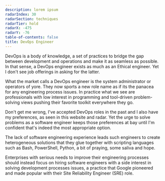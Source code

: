 ```yaml
---
description: lorem ipsum
radarIndex: 30
radarSection: techniques
radarTier: hold
radarX: -475
radarY: -76
table-of-contents: false
title: DevOps Engineer
---
```


DevOps is a body of knowledge, a set of practices to bridge the gap between
development and operations and make it as seamless as possible. In that sense,
a DevOps engineer exists as much as an Ethical engineer. Yet I don't see job
offerings in asking for the latter.

What the market calls a DevOps engineer is the system administrator or operators
of yore. They now sports a new role name as if its the panacea for any
engineering process issues. In practice what we see are professionals with low
interest in programming and tool-driven problem-solving views pushing their
favorite toolkit everywhere they go.

Don't get me wrong, I've accepted DevOps roles in the past and I also have my
preferences, as seen in this website and radar. Yet the urge to solve problems
as a software engineer keeps those preferences at bay until I'm confident that's
indeed the most appropriate option.

The lack of software engineering experience leads such engineers to create
heterogeneous solutions that they glue together with scripting languages such
as Bash, PowerShell, Python, a bit of praying, some saliva and hope.

Enterprises with serious needs to improve their engineering processes should
instead focus on hiring software engineers with a side interest in solving
development processes issues, a practice that Google pioneered and made popular
with their Site Reliability Engineer (SRE) role.
